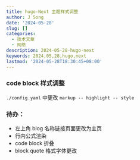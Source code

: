 ```yaml
---
title: hugo-Next 主题样式调整
author: J Song
date: '2024-05-28'
slug: []
categories:
  - 技术文章
  - 网络
description: 2024-05-28-hugo-next
keywords: 2024,05,28,hugo,next
lastmod: '2024-05-28T18:30:45+08:00'
---
```


### code block 样式调整
`./config.yaml` 中更改 `markup -- highlight -- style`

### 待办：
- 左上角 blog 名称链接页面更改为主页
- 行内公式渲染
- code block 折叠
- block quote 格式字体更改